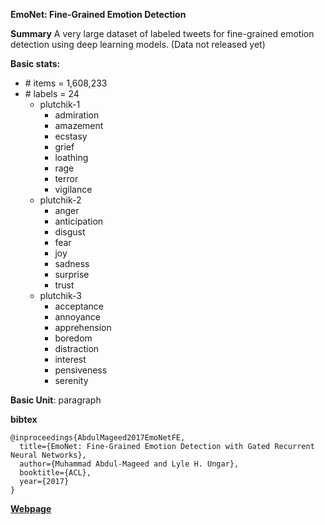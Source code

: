 **EmoNet: Fine-Grained Emotion Detection**

**Summary**
A very large dataset of labeled tweets for fine-grained emotion detection using deep learning models.
(Data not released yet)

**Basic stats:**

+ \# items = 1,608,233
+ \# labels = 24
    - plutchik-1
        * admiration
        * amazement
        * ecstasy
        * grief
        * loathing
        * rage
        * terror
        * vigilance
    - plutchik-2
        * anger
        * anticipation
        * disgust
        * fear
        * joy
        * sadness
        * surprise
        * trust
    - plutchik-3
        * acceptance
        * annoyance
        * apprehension
        * boredom
        * distraction
        * interest
        * pensiveness
        * serenity


**Basic Unit**: paragraph

**bibtex**
```
@inproceedings{AbdulMageed2017EmoNetFE,
  title={EmoNet: Fine-Grained Emotion Detection with Gated Recurrent Neural Networks},
  author={Muhammad Abdul-Mageed and Lyle H. Ungar},
  booktitle={ACL},
  year={2017}
}
```
[**Webpage**](http://www.aclweb.org/anthology/P17-1067)


